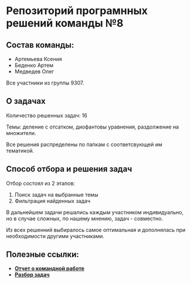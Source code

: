 Репозиторий програмнных решений команды №8
==============
## Состав команды:
* Артемьева Ксения
* Беденко Артем
* Медведев Олег

Все участники из группы 9307.
## О задачах
Количество решенных задач: 16

Темы: деление с отсатком, диофантовы уравнения, раздолжение на множители.

Все решения распределены по папкам с соответсвующей им тематикой.
## Способ отбора и решения задач
Отбор состоял из 2 этапов:
1. Поиск задач на выбранные темы
2. Фильтрация найденных задач

В дальнейшем задачи решались каждым участником индивидуально, но в случае сложных, по нашему мнению, задач - совместно.

Из всех решенний выбиралось самое оптимальная и дополнялась при необходимости другими участниками.
## Полезные ссылки:
* [**Отчет о командной работе**](https://docs.google.com/spreadsheets/d/1QViYR63b8TAb08iESDX-HTQOvMfp76b_fPiNMiNuSCo/edit#gid=0)
* [**Разбор задач**](https://docs.google.com/document/d/1jmnOUnfxw9WETcigOcWhYeEH7lphVp6RJTkfWInWqvA/edit#heading=h.jh4xqlumnfkn)
